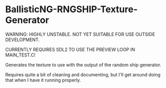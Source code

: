 # BallisticNG-RNGSHIP-Texture-Generator
WARNING: HIGHLY UNSTABLE. NOT YET SUITABLE FOR USE OUTSIDE DEVELOPMENT.

CURRENTLY REQUIRES SDL2 TO USE THE PREVIEW LOOP IN MAIN_TEST.C!

Generates the texture to use with the output of the random ship generator.

Requires quite a bit of cleaning and documenting, but I'll get around doing that when I have it running properly.
